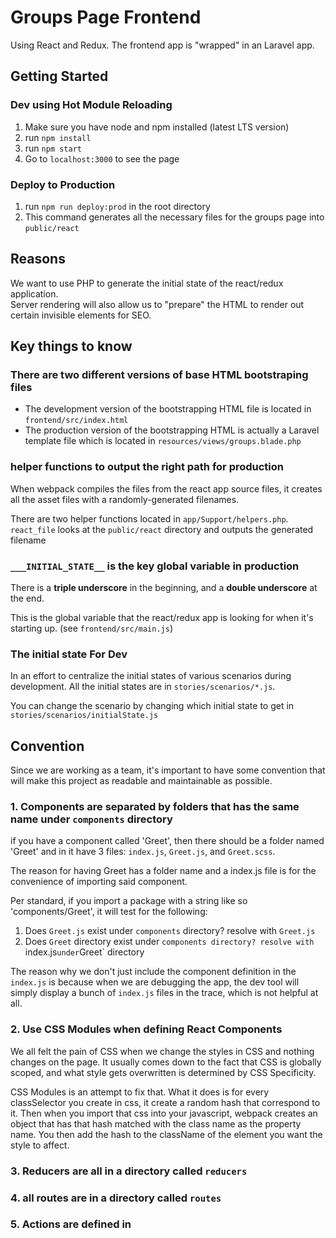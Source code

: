 # Groups Page Frontend

Using React and Redux.  The frontend app is "wrapped" in an Laravel app.

## Getting Started
### Dev using Hot Module Reloading
1. Make sure you have node and npm installed (latest LTS version)
2. run `npm install`
3. run `npm start`
4. Go to `localhost:3000` to see the page

### Deploy to Production
1. run `npm run deploy:prod` in the root directory
2. This command generates all the necessary files for the groups page into `public/react`

## Reasons
We want to use PHP to generate the initial state of the react/redux application.  
Server rendering will also allow us to "prepare" the HTML to render out certain invisible elements for SEO.

## Key things to know
### There are two different versions of base HTML bootstraping files
 * The development version of the bootstrapping HTML file is located in `frontend/src/index.html`
 * The production version of the bootstrapping HTML is actually a Laravel template file which is located in `resources/views/groups.blade.php`
 
### helper functions to output the right path for production
When webpack compiles the files from the react app source files, it creates all the asset files with a randomly-generated filenames.

There are two helper functions located in `app/Support/helpers.php`.  `react_file` looks at the `public/react` directory and outputs the generated filename

### `___INITIAL_STATE__` is the key global variable in production
There is a **triple underscore** in the beginning, and a **double underscore** at the end.

This is the global variable that the react/redux app is looking for when it's starting up.  (see `frontend/src/main.js`)

### The initial state For Dev
In an effort to centralize the initial states of various scenarios during development.  All the initial states are in `stories/scenarios/*.js`.  

You can change the scenario by changing which initial state to get in `stories/scenarios/initialState.js`

## Convention
Since we are working as a team, it's important to have some convention that will make this project as readable and maintainable as possible.

### 1. Components are separated by folders that has the same name under `components` directory
if you have a component called 'Greet', then there should be a folder named 'Greet' and in it have 3 files: `index.js`, `Greet.js`, and `Greet.scss`.

The reason for having Greet has a folder name and a index.js file is for the convenience of importing said component.  

Per standard, if you import a package with a string like so 'components/Greet', it will test for the following:

1. Does `Greet.js` exist under `components` directory? resolve with `Greet.js`
2. Does `Greet` directory exist under `components directory? resolve with `index.js` under `Greet` directory

The reason why we don't just include the component definition in the `index.js` is because when we are debugging the app, the dev tool will simply display a bunch of `index.js` files in the trace, which is not helpful at all.

### 2. Use CSS Modules when defining React Components
We all felt the pain of CSS when we change the styles in CSS and nothing changes on the page.  It usually comes down to the fact that CSS is globally scoped, and what style gets overwritten is determined by CSS Specificity.

CSS Modules is an attempt to fix that.  What it does is for every classSelector you create in css, it create a random hash that correspond to it.  Then when you import that css into your javascript, webpack creates an object that has that hash matched with the class name as the property name.  You then add the hash to the className of the element you want the style to affect.

### 3. Reducers are all in a directory called `reducers`

### 4. all routes are in a directory called `routes`

### 5. Actions are defined in 
